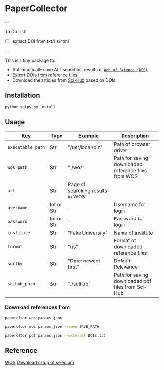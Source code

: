 # PaperCollector

--

To Do List:

- [ ] extract DOI from txt/ris/html

--

This is a tiny package to:

- Automactically save ALL searching results of [`Web of Science (WOS)`](http://www.webofknowledge.com/?DestApp=WOS)
- Export DOIs from reference files
- Download the articles from [Sci-Hub](http://sci-hub.mksa.top) based on DOIs.

## Installation

```bash
python setpy.py install
```

## Usage

| Key               | Type       | Example                          | Description                                         |
| ----------------- | ---------- | -------------------------------- | --------------------------------------------------- |
| `executable_path` | Str        | "/usr/local/bin"                 | Path of browser driver                              |
| `wos_path`        | Str        | "./wos"                          | Path for saving downloaded reference files from WOS |
| `url`             | Str        | Page of searching results in WOS |                                                     |
| `username`        | Int or Str | -                                | Username for login                                  |
| `password`        | Int or Str | -                                | Password for login                                  |
| `institute`       | Str        | "Fake University"                | Name of institute                                   |
| `format`          | Str        | "ris"                            | Format of downloaded reference files                |
| `sortby`          | Str        | "Date: newest first"             | Default: Relevance                                  |
| `scihub_path`     | Str        | "./scihub"                       | Path for saving downloaded pdf files from Sci-Hub   |

### Download references from

```bash
papercltor wos params.json
```

```bash
papercltor doi params.json --save SAVE_PATH
```

```bash
papercltor pdf params.json --external DOIs.txt
```

## Reference

[WOS](https://blog.csdn.net/Parzival_/article/details/122360528)
[Download setup of selenium](https://blog.csdn.net/z15517303852/article/details/90579577)
